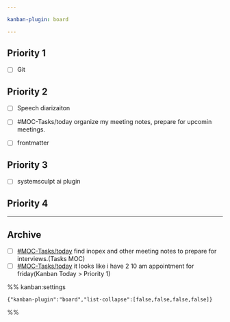 ```yaml
---

kanban-plugin: board

---
```


## Priority 1

- [ ] Git


## Priority 2

- [ ] Speech diarizaiton
- [ ] #MOC-Tasks/today organize my meeting notes, prepare for upcomin meetings.
- [ ] frontmatter


## Priority 3

- [ ] systemsculpt ai plugin


## Priority 4



***

## Archive

- [ ] [#MOC-Tasks/today](index.html#MOC-Tasks/today) find inopex and other meeting notes to prepare for interviews.(Tasks MOC)
- [ ] [#MOC-Tasks/today](index.html#MOC-Tasks/today) it looks like i have 2 10 am appointment for friday(Kanban Today > Priority 1)

%% kanban:settings
```
{"kanban-plugin":"board","list-collapse":[false,false,false,false]}
```
%%